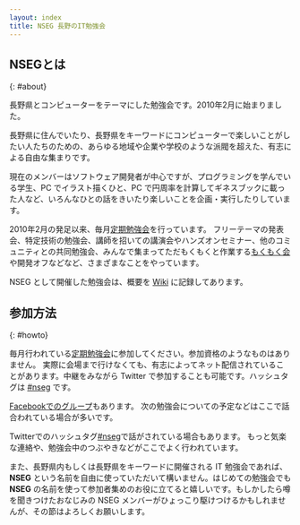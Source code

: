 ```yaml
---
layout: index
title: NSEG 長野のIT勉強会
---
```


## NSEGとは
{: #about}
 
長野県とコンピューターをテーマにした勉強会です。2010年2月に始まりました。

長野県に住んでいたり、長野県をキーワードにコンピューターで楽しいことがしたい人たちのための、あらゆる地域や企業や学校のような派閥を超えた、有志による自由な集まりです。

現在のメンバーはソフトウェア開発者が中心ですが、プログラミングを学んでいる学生、PC でイラスト描くひと、PC で円周率を計算してギネスブックに載った人など、いろんなひとの話をきいたり楽しいことを企画・実行したりしています。

2010年2月の発足以来、毎月[定期勉強会](https://github.com/nseg-jp/w/wiki)を行っています。
フリーテーマの発表会、特定技術の勉強会、講師を招いての講演会やハンズオンセミナー、他のコミュニティとの共同勉強会、みんなで集まってただもくもくと作業する[もくもく会](http://mokumokukai.tumblr.com/)や開発オフなどなど、さまざまなことをやっています。

NSEG として開催した勉強会は、概要を [Wiki](http://github.com/nseg-jp/w/wiki) に記録してあります。

## 参加方法
{: #howto}

毎月行われている[定期勉強会](https://github.com/nseg-jp/w/wiki)に参加してください。参加資格のようなものはありません。
実際に会場まで行けなくても、有志によってネット配信されていることがあります。中継をみながら Twitter で参加することも可能です。ハッシュタグは [#nseg](http://twitter.com/hashtag/nseg) です。

[Facebookでのグループ](https://www.facebook.com/groups/125694664166084/)もあります。
次の勉強会についての予定などはここで話合われている場合が多いです。

Twitterでのハッシュタグ[#nseg](http://twitter.com/hashtag/nseg)で話がされている場合もあります。
もっと気楽な連絡や、勉強会中のつぶやきなどがここでよく行われています。

また、長野県内もしくは長野県をキーワードに開催される IT 勉強会であれば、__NSEG__ という名前を自由に使っていただいて構いません。はじめての勉強会でも __NSEG__ の名前を使って参加者集めのお役に立てると嬉しいです。もしかしたら噂を聞きつけたおなじみの NSEG メンバーがひょっこり駆けつけるかもしれませんが、その節はよろしくお願いします。

